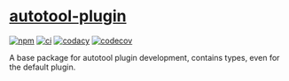# [autotool-plugin](https://github.com/AlexAegis/autotool/tree/master/packages/autotool-plugin)

[![npm](https://img.shields.io/npm/v/@alexaegis/autotool/latest)](https://www.npmjs.com/package/@alexaegis/autotool)
[![ci](https://github.com/AlexAegis/autotool/actions/workflows/cicd.yml/badge.svg)](https://github.com/AlexAegis/autotool/actions/workflows/cicd.yml)
[![codacy](https://app.codacy.com/project/badge/Grade/a040168fa1e244debb0d1bbafcace38f)](https://app.codacy.com/gh/AlexAegis/autotool/dashboard?utm_source=gh&utm_medium=referral&utm_content=&utm_campaign=Badge_grade)
[![codecov](https://codecov.io/gh/AlexAegis/autotool/branch/master/graph/badge.svg?token=kw8ZeoPbUh)](https://codecov.io/gh/AlexAegis/autotool)

A base package for autotool plugin development, contains types, even for the
default plugin.
